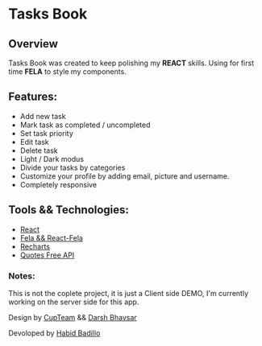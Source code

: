 # Tasks Book

## Overview

Tasks Book was created to keep polishing my **REACT** skills. Using for first time **FELA** to style my components.

## Features:

- Add new task
- Mark task as completed / uncompleted
- Set task priority
- Edit task
- Delete task
- Light / Dark modus
- Divide your tasks by categories
- Customize your profile by adding email, picture and username.
- Completely responsive

## Tools && Technologies:

- [React](https://reactjs.org/)
- [Fela && React-Fela](https://fela.js.org/)
- [Recharts](https://recharts.org/en-US/)
- [Quotes Free API](https://forum.freecodecamp.org/t/free-api-inspirational-quotes-json-with-code-examples/311373)

### Notes:

This is not the coplete project, it is just a Client side DEMO, I'm currently working on the server side for this app.

Design by [CupTeam](http://cupteam.com.ua/)
&&
[Darsh Bhavsar](https://www.figma.com/community/file/1075400112363458636)

Devoloped by [Habid Badillo](https://habid-badillo.vercel.app/)
